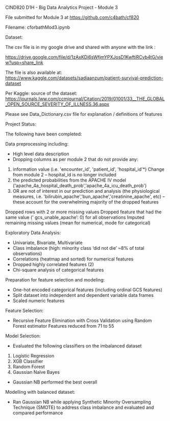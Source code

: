 CIND820 D1H - Big Data Analytics Project - Module 3


File submitted for Module 3 at https://github.com/c4bath/cf820

Filename: cforbathMod3.ipynb


Dataset:

The csv file is in my google drive and shared with anyone with the link :

https://drive.google.com/file/d/1zAxKDi6sWfjmYPXJosD1KwftiRCvb4tG/view?usp=share_link

The file is also available at:
https://www.kaggle.com/datasets/sadiaanzum/patient-survival-prediction-dataset

Per Kaggle: source of the dataset: https://journals.lww.com/ccmjournal/Citation/2019/01001/33__THE_GLOBAL_OPEN_SOURCE_SEVERITY_OF_ILLNESS.36.aspx

Please see Data_Dictionary.csv file for explanation / definitions of features

Project Status:

The following have been completed:

Data preprocessing including:

* High level data description
* Dropping columns as per module 2 that do not provide any: 
1. information value (i.e. 'encounter_id', 'patient_id', 'hospital_id'*)  Change from module 2 – hospital_id is no longer included
2. the predicted probabilities from the APACHE IV model ('apache_4a_hospital_death_prob','apache_4a_icu_death_prob')
3.  OR are not of interest in our prediction and analysis (the physiological measures, i.e. 'bilirubin_apache','bun_apache','creatinine_apache', etc) – these account for the overwhelming majority of the dropped features

Dropped rows with 2 or more missing values
Dropped feature that had the same value (' gcs_unable_apache’:  0) for all observations
Imputed remaining missing values (mean for numerical, mode for categorical)

Exploratory Data Analysis:
* Univariate, Bivariate, Multivariate
* Class imbalance (high: minority class ‘did not die’ ~8% of total observations)
* Correlations (heatmap and sorted) for numerical features
* Dropped highly correlated features (2)
* Chi-square analysis of categorical features

Preparation for feature selection and modeling:
* One-hot encoded categorical features (including ordinal GCS features) 
* Split dataset into independent and dependent variable data frames
* Scaled numeric features 

Feature Selection:
* Recursive Feature Elimination with Cross Validation using Random Forest estimator
	Features reduced from 71 to 55

Model Selection:
* Evaluated the following classifiers on the imbalanced dataset
1. Logistic Regression
2. XGB Classifier 
3. Random Forest
4. Gaussian Naïve Bayes

* Gaussian NB performed the best overall

Modelling with balanced dataset:
* Ran Gaussian NB while applying Synthetic Minority Oversampling Technique (SMOTE) to address class imbalance and evaluated and compared performance
